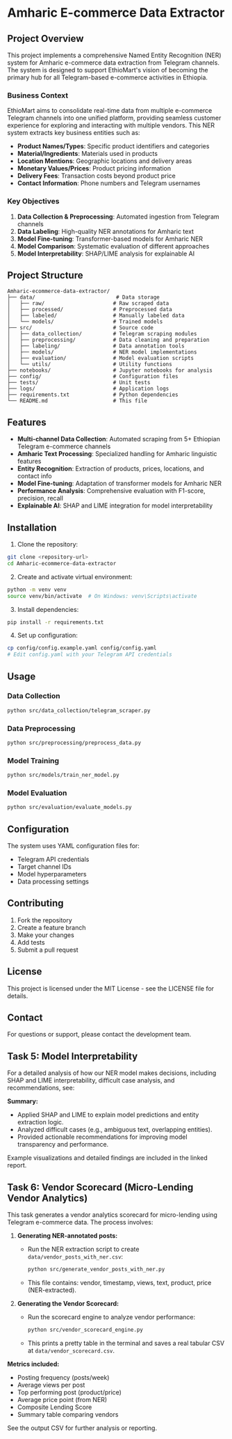 # Amharic E-commerce Data Extractor

## Project Overview

This project implements a comprehensive Named Entity Recognition (NER) system for Amharic e-commerce data extraction from Telegram channels. The system is designed to support EthioMart's vision of becoming the primary hub for all Telegram-based e-commerce activities in Ethiopia.

### Business Context

EthioMart aims to consolidate real-time data from multiple e-commerce Telegram channels into one unified platform, providing seamless customer experience for exploring and interacting with multiple vendors. This NER system extracts key business entities such as:

- **Product Names/Types**: Specific product identifiers and categories
- **Material/Ingredients**: Materials used in products
- **Location Mentions**: Geographic locations and delivery areas
- **Monetary Values/Prices**: Product pricing information
- **Delivery Fees**: Transaction costs beyond product price
- **Contact Information**: Phone numbers and Telegram usernames

### Key Objectives

1. **Data Collection & Preprocessing**: Automated ingestion from Telegram channels
2. **Data Labeling**: High-quality NER annotations for Amharic text
3. **Model Fine-tuning**: Transformer-based models for Amharic NER
4. **Model Comparison**: Systematic evaluation of different approaches
5. **Model Interpretability**: SHAP/LIME analysis for explainable AI

## Project Structure

```
Amharic-ecommerce-data-extractor/
├── data/                          # Data storage
│   ├── raw/                      # Raw scraped data
│   ├── processed/                # Preprocessed data
│   ├── labeled/                  # Manually labeled data
│   └── models/                   # Trained models
├── src/                          # Source code
│   ├── data_collection/          # Telegram scraping modules
│   ├── preprocessing/            # Data cleaning and preparation
│   ├── labeling/                 # Data annotation tools
│   ├── models/                   # NER model implementations
│   ├── evaluation/               # Model evaluation scripts
│   └── utils/                    # Utility functions
├── notebooks/                    # Jupyter notebooks for analysis
├── config/                       # Configuration files
├── tests/                        # Unit tests
├── logs/                         # Application logs
├── requirements.txt              # Python dependencies
└── README.md                     # This file
```

## Features

- **Multi-channel Data Collection**: Automated scraping from 5+ Ethiopian Telegram e-commerce channels
- **Amharic Text Processing**: Specialized handling for Amharic linguistic features
- **Entity Recognition**: Extraction of products, prices, locations, and contact info
- **Model Fine-tuning**: Adaptation of transformer models for Amharic NER
- **Performance Analysis**: Comprehensive evaluation with F1-score, precision, recall
- **Explainable AI**: SHAP and LIME integration for model interpretability

## Installation

1. Clone the repository:

```bash
git clone <repository-url>
cd Amharic-ecommerce-data-extractor
```

2. Create and activate virtual environment:

```bash
python -m venv venv
source venv/bin/activate  # On Windows: venv\Scripts\activate
```

3. Install dependencies:

```bash
pip install -r requirements.txt
```

4. Set up configuration:

```bash
cp config/config.example.yaml config/config.yaml
# Edit config.yaml with your Telegram API credentials
```

## Usage

### Data Collection

```bash
python src/data_collection/telegram_scraper.py
```

### Data Preprocessing

```bash
python src/preprocessing/preprocess_data.py
```

### Model Training

```bash
python src/models/train_ner_model.py
```

### Model Evaluation

```bash
python src/evaluation/evaluate_models.py
```

## Configuration

The system uses YAML configuration files for:

- Telegram API credentials
- Target channel IDs
- Model hyperparameters
- Data processing settings

## Contributing

1. Fork the repository
2. Create a feature branch
3. Make your changes
4. Add tests
5. Submit a pull request

## License

This project is licensed under the MIT License - see the LICENSE file for details.

## Contact

For questions or support, please contact the development team.

## Task 5: Model Interpretability

For a detailed analysis of how our NER model makes decisions, including SHAP and LIME interpretability, difficult case analysis, and recommendations, see:

**Summary:**

- Applied SHAP and LIME to explain model predictions and entity extraction logic.
- Analyzed difficult cases (e.g., ambiguous text, overlapping entities).
- Provided actionable recommendations for improving model transparency and performance.

Example visualizations and detailed findings are included in the linked report.

## Task 6: Vendor Scorecard (Micro-Lending Vendor Analytics)

This task generates a vendor analytics scorecard for micro-lending using Telegram e-commerce data. The process involves:

1. **Generating NER-annotated posts:**

   - Run the NER extraction script to create `data/vendor_posts_with_ner.csv`:
     ```bash
     python src/generate_vendor_posts_with_ner.py
     ```
   - This file contains: vendor, timestamp, views, text, product, price (NER-extracted).

2. **Generating the Vendor Scorecard:**
   - Run the scorecard engine to analyze vendor performance:
     ```bash
     python src/vendor_scorecard_engine.py
     ```
   - This prints a pretty table in the terminal and saves a real tabular CSV at `data/vendor_scorecard.csv`.

**Metrics included:**

- Posting frequency (posts/week)
- Average views per post
- Top performing post (product/price)
- Average price point (from NER)
- Composite Lending Score
- Summary table comparing vendors

See the output CSV for further analysis or reporting.
